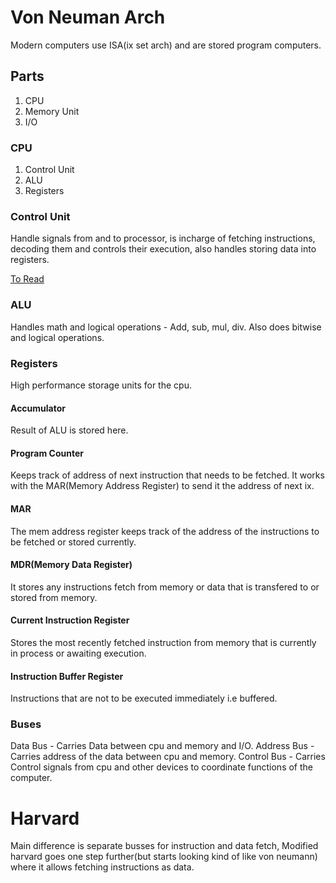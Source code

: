 # Von Neuman Arch
Modern computers use ISA(ix set arch) and are stored program computers.

## Parts
1. CPU
2. Memory Unit
3. I/O

### CPU
1. Control Unit
2. ALU
3. Registers

### Control Unit
Handle signals from and to processor, is incharge of fetching instructions, decoding them and controls their execution, also handles storing data into registers.

[To Read](https://www.geeksforgeeks.org/introduction-of-control-unit-and-its-design/)

### ALU
Handles math and logical operations - Add, sub, mul, div. Also does bitwise and logical operations.

### Registers
High performance storage units for the cpu.
#### Accumulator
Result of ALU is stored here.
#### Program Counter
Keeps track of address of next instruction that needs to be fetched.
It works with the MAR(Memory Address Register) to send it the address of next ix.
#### MAR
The mem address register keeps track of the address of the instructions to be fetched or stored currently.
#### MDR(Memory Data Register)
It stores any instructions fetch from memory or data that is transfered to or stored from memory.
#### Current Instruction Register
Stores the most recently fetched instruction from memory that is currently in process or awaiting execution.
#### Instruction Buffer Register
Instructions that are not to be executed immediately i.e buffered.

### Buses
Data Bus - Carries Data between cpu and memory and I/O.
Address Bus - Carries address of the data between cpu and memory.
Control Bus - Carries Control signals from cpu and other devices to coordinate functions of the computer.

# Harvard
Main difference is separate busses for instruction and data fetch, Modified harvard goes one step further(but starts looking kind of like von neumann)
where it allows fetching instructions as data.
